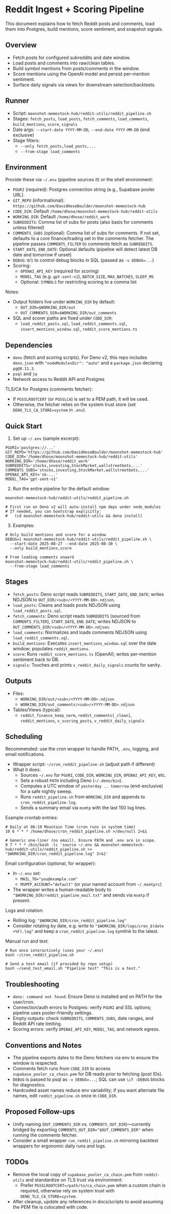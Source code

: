# Reddit Ingest + Scoring Pipeline

This document explains how to fetch Reddit posts and comments, load them into Postgres, build mentions, score sentiment, and snapshot signals.

## Overview

- Fetch posts for configured subreddits and date window.
- Load posts and comments into raw/clean tables.
- Build symbol mentions from posts/comments in the window.
- Score mentions using the OpenAI model and persist per-mention sentiment.
- Surface daily signals via views for downstream selection/backtests.

## Runner

- Script: `moonshot-memestock-hub/reddit-utils/reddit_pipeline.sh`
- Stages: `fetch_posts`, `load_posts`, `fetch_comments`, `load_comments`, `build_mentions`, `score`, `signals`
- Date args: `--start-date YYYY-MM-DD`, `--end-date YYYY-MM-DD` (end exclusive)
- Stage filters:
  - `--only fetch_posts,load_posts,...`
  - `--from-stage load_comments`

## Environment

Provide these via `~/.env` (pipeline sources it) or the shell environment:

- `PGURI` (required): Postgres connection string (e.g., Supabase pooler URL).
- `GIT_REPO` (informational): `https://github.com/DavidHoseBoulder/moonshot-memestock-hub`
- `CODE_DIR`: Default `/home/dhose/moonshot-memestock-hub/reddit-utils`
- `WORKING_DIR`: Default `/home/dhose/reddit_work`
- `SUBREDDITS`: Comma list of subs for posts (also basis for comments unless filtered)
- `COMMENTS_SUBS` (optional): Comma list of subs for comments. If not set, defaults to a core finance/trading set in the comments fetcher. The pipeline passes `COMMENTS_FILTER` to comments fetch as `SUBREDDITS`.
- `START_DATE`, `END_DATE`: Optional defaults (pipeline will detect latest DB date and tomorrow if unset)
- `DEBUG`: `0`/`1` to control debug blocks in SQL (passed as `-v DEBUG=...`)
- Scoring:
  - `OPENAI_API_KEY` (required for scoring)
  - `MODEL_TAG` (e.g. `gpt-sent-v1`), `BATCH_SIZE`, `MAX_BATCHES`, `SLEEP_MS`
  - Optional: `SYMBOLS` for restricting scoring to a comma list

Notes:
- Output folders live under `WORKING_DIR` by default:
  - `OUT_DIR=$WORKING_DIR/out`
  - `OUT_COMMENTS_DIR=$WORKING_DIR/out_comments`
- SQL and scorer paths are fixed under `CODE_DIR`:
  - `load_reddit_posts.sql`, `load_reddit_comments.sql`, `insert_mentions_window.sql`, `reddit_score_mentions.ts`

## Dependencies

- `deno` (fetch and scoring scripts). For Deno v2, this repo includes `deno.json` with `"nodeModulesDir": "auto"` and a `package.json` declaring `pg@8.11.3`.
- `psql` and `jq`
- Network access to Reddit API and Postgres

TLS/CA for Postgres (comments fetcher):
- If `PGSSLROOTCERT` (or `PGSSLCA`) is set to a PEM path, it will be used.
- Otherwise, the fetcher relies on the system trust store (set `DENO_TLS_CA_STORE=system` in `.env`).

## Quick Start

1) Set up `~/.env` (sample excerpt):

```
PGURI='postgres://...'
GIT_REPO='https://github.com/DavidHoseBoulder/moonshot-memestock-hub'
CODE_DIR='/home/dhose/moonshot-memestock-hub/reddit-utils'
WORKING_DIR='/home/dhose/reddit_work'
SUBREDDITS='stocks,investing,StockMarket,wallstreetbets,...'
COMMENTS_SUBS='stocks,investing,StockMarket,wallstreetbets,...'
OPENAI_API_KEY='sk-...'
MODEL_TAG='gpt-sent-v1'
```

2) Run the entire pipeline for the default window:

```
moonshot-memestock-hub/reddit-utils/reddit_pipeline.sh

# First run on Deno v2 will auto-install npm deps under node_modules
# If needed, you can bootstrap explicitly:
#   (cd moonshot-memestock-hub/reddit-utils && deno install)
```

3) Examples:

```
# Only build mentions and score for a window
DEBUG=1 moonshot-memestock-hub/reddit-utils/reddit_pipeline.sh \
  --start-date 2025-08-27 --end-date 2025-08-30 \
  --only build_mentions,score

# From loading comments onward
moonshot-memestock-hub/reddit-utils/reddit_pipeline.sh \
  --from-stage load_comments
```

## Stages

- `fetch_posts`: Deno script reads `SUBREDDITS`, `START_DATE`, `END_DATE`; writes NDJSON to `OUT_DIR/<sub>/<YYYY-MM-DD>.ndjson`.
- `load_posts`: Cleans and loads posts NDJSON using `load_reddit_posts.sql`.
- `fetch_comments`: Deno script reads `SUBREDDITS` (sourced from `COMMENTS_FILTER`), `START_DATE`, `END_DATE`; writes NDJSON to `OUT_COMMENTS_DIR/<sub>/<YYYY-MM-DD>.ndjson`.
- `load_comments`: Normalizes and loads comments NDJSON using `load_reddit_comments.sql`.
- `build_mentions`: Executes `insert_mentions_window.sql` over the date window; populates `reddit_mentions`.
- `score`: Runs `reddit_score_mentions.ts` (OpenAI); writes per-mention sentiment back to DB.
- `signals`: Touches and prints `v_reddit_daily_signals` counts for sanity.

## Outputs

- Files:
  - `WORKING_DIR/out/<sub>/<YYYY-MM-DD>.ndjson`
  - `WORKING_DIR/out_comments/<sub>/<YYYY-MM-DD>.ndjson`
- Tables/Views (typical):
  - `reddit_finance_keep_norm`, `reddit_comments[_clean]`, `reddit_mentions`, `v_scoring_posts`, `v_reddit_daily_signals`

## Scheduling

Recommended: use the cron wrapper to handle PATH, `.env`, logging, and email notifications.

- Wrapper script: `~/cron_reddit_pipeline.sh` (adjust path if different)
- What it does:
  - Sources `~/.env` for `PGURI`, `CODE_DIR`, `WORKING_DIR`, `OPENAI_API_KEY`, etc.
  - Sets a robust `PATH` including Deno (`~/.deno/bin`).
  - Computes a UTC window of `yesterday .. tomorrow` (end-exclusive) for a safe nightly sweep.
  - Runs `reddit_pipeline.sh` from `WORKING_DIR` and appends to `cron_reddit_pipeline.log`.
  - Sends a summary email via `msmtp` with the last 150 log lines.

Example crontab entries:

```
# Daily at 06:10 Mountain Time (cron runs in system time)
10 6 * * * /home/dhose/cron_reddit_pipeline.sh >/dev/null 2>&1

# Generic one-liner (no email). Ensure PATH and .env are in scope.
0 7 * * * /bin/bash -lc 'source ~/.env && moonshot-memestock-hub/reddit-utils/reddit_pipeline.sh >> "$WORKING_DIR/cron_reddit_pipeline.log" 2>&1'
```

Email configuration (optional, for wrapper):

- In `~/.env` set:
  - `MAIL_TO="you@example.com"`
  - `MSMTP_ACCOUNT="default"` (or your named account from `~/.msmtprc`)
- The wrapper writes a human-readable body to `"$WORKING_DIR/reddit_pipeline_mail.txt"` and sends via `msmtp` if present.

Logs and rotation:

- Rolling log: `"$WORKING_DIR/cron_reddit_pipeline.log"`
- Consider rotating by date, e.g. write to `"$WORKING_DIR/logs/cron_$(date +%F).log"` and keep a `cron_reddit_pipeline.log` symlink to the latest.

Manual run and test:

```
# Run once interactively (uses your ~/.env)
bash ~/cron_reddit_pipeline.sh

# Send a test email (if provided by repo setup)
bash ~/send_test_email.sh "Pipeline test" "This is a test."
```

## Troubleshooting

- `deno: command not found`: Ensure Deno is installed and on PATH for the user/cron.
- Connection/auth errors to Postgres: verify `PGURI` and SSL options; pipeline uses pooler-friendly settings.
- Empty outputs: check `SUBREDDITS`, `COMMENTS_SUBS`, date ranges, and Reddit API rate limiting.
- Scoring errors: verify `OPENAI_API_KEY`, `MODEL_TAG`, and network egress.

## Conventions and Notes

- The pipeline exports dates to the Deno fetchers via env to ensure the window is respected.
- Comments fetch runs from `CODE_DIR` to access `supabase_pooler_ca_chain.pem` for DB reads prior to fetching (post IDs).
- `DEBUG` is passed to psql as `-v DEBUG=...`; SQL can use `\if :DEBUG` blocks for diagnostics.
- Hardcoded asset names reduce env variability; if you want alternate file names, edit `reddit_pipeline.sh` once in `CODE_DIR`.

## Proposed Follow-ups

- Unify naming (`OUT_COMMENTS_DIR` vs. `COMMENTS_OUT_DIR`)—currently bridged by exporting `COMMENTS_OUT_DIR="$OUT_COMMENTS_DIR"` when running the comments fetcher.
- Consider a small wrapper `run_reddit_pipeline.sh` mirroring backtest wrappers for ergonomic daily runs and logs.

## TODOs

- Remove the local copy of `supabase_pooler_ca_chain.pem` from `reddit-utils` and standardize on TLS trust via environment:
  - Prefer `PGSSLROOTCERT=/path/to/ca_chain.pem` when a custom chain is required, otherwise rely on system trust with `DENO_TLS_CA_STORE=system`.
- After cleanup, update any references in docs/scripts to avoid assuming the PEM file is colocated with code.
